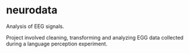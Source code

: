 # neurodata
Analysis of EEG signals.

Project involved cleaning, transforming and analyzing EGG data collected during a language perception experiment. 
